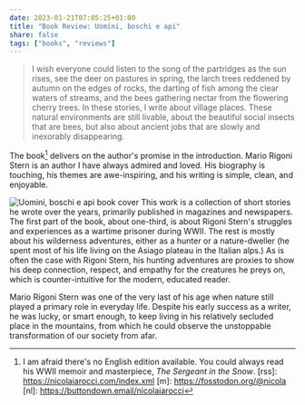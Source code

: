 ```yaml
---
date: 2023-01-21T07:05:25+01:00
title: "Book Review: Uomini, boschi e api"
share: false
tags: ["books", "reviews"]
---
```

> I wish everyone could listen to the song of the partridges as the sun rises,
> see the deer on pastures in spring, the larch trees reddened by autumn on the
> edges of rocks, the darting of fish among the clear waters of streams, and
> the bees gathering nectar from the flowering cherry trees. In these stories,
> I write about village places. These natural environments are still livable,
> about the beautiful social insects that are bees, but also about ancient jobs
> that are slowly and inexorably disappearing.

The book[^1] delivers on the author's promise in the introduction. Mario Rigoni
Stern is an author I have always admired and loved. His biography is touching,
his themes are awe-inspiring, and his writing is simple, clean, and enjoyable. 

![Uomini, boschi e api book cover](/images/uomini-boschi-api.jpg#right)
This work is a collection of short stories he wrote over the years, primarily
published in magazines and newspapers. The first part of the book, about
one-third, is about Rigoni Stern's struggles and experiences as a wartime
prisoner during WWII. The rest is mostly about his wilderness adventures,
either as a hunter or a nature-dweller (he spent most of his life living on the
Asiago plateau in the Italian alps.) As is often the case with Rigoni Stern,
his hunting adventures are proxies to show his deep connection, respect, and
empathy for the creatures he preys on, which is counter-intuitive for the
modern, educated reader. 

Mario Rigoni Stern was one of the very last of his age when nature still played
a primary role in everyday life. Despite his early success as a writer, he was
lucky, or smart enough, to keep living in his relatively secluded place in the
mountains, from which he could observe the unstoppable transformation of our
society from afar.



 [^1]: I am afraid there's no English edition available. You could always read his WWII memoir and masterpiece, *The Sergeant in the Snow*.
 [rss]: https://nicolaiarocci.com/index.xml
 [m]: https://fosstodon.org/@nicola
 [nl]: https://buttondown.email/nicolaiarocci
